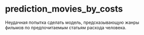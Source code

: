 # prediction_movies_by_costs
Неудачная попытка сделать модель, предсказывающую жанры фильмов по предпочитаемым статьям расхода человека.

